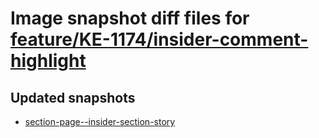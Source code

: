 # Image snapshot diff files for [feature/KE-1174/insider-comment-highlight](https://github.com/brightsitesconsulting/standard-pwamp/pull/576)

## Updated snapshots
- [section-page--insider-section-story](./section-page--insider-section-story)
